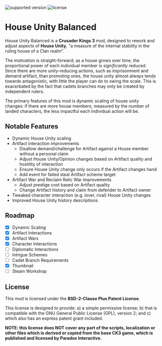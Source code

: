 ![supported version](https://img.shields.io/badge/supported_version-1.11.3-darkred) ![license](https://img.shields.io/badge/license-BSD--2--Clause_Plus_Patent-brightgreen)

# House Unity Balanced

House Unity Balanced is a **Crusader Kings 3** mod, designed to rework and adjust aspects of **House Unity**, "a measure of the internal stability in the ruling house of a Clan realm".

The motivation is straight-forward; as a house grows over time, the proportional power of each individual member is _significantly_ reduced. Since there are more unity-reducing actions, such as imprisonment and demand artifact, than promoting ones, the house unity almost always tends towards antagonistic, with little the player can do to swing the scale. This is exacerbated by the fact that cadets branches may only be created by independent rulers.

The primary features of this mod is dynamic scaling of house unity changes: if there are more house members, measured by the number of landed characters, the less impactful each individual action will be.

## Notable Features

- Dynamic House Unity scaling
- Artifact interaction improvements
  - Disallow demand/challenge for Artifact against a House member without a personal claim
  - Adjust House Unity/Opinion changes based on Artifact quality and hostility of interaction
  - Ensure House Unity change only occurs if the Artifact changes hand
  - Add event for failed steal Artifact scheme target
- Artifact War and Reclaim Relic War improvements
  - Adjust prestige cost based on Artifact quality
  - Change Artifact history and claim from defender to Artifact owner
- Tweaked character interaction (e.g. lover, rival) House Unity changes
- Improved House Unity history descriptions

## Roadmap

- [x] Dynamic Scaling
- [x] Artifact Interactions
- [x] Artifact Wars
- [x] Character Interactions
- [ ] Diplomatic Interactions
- [ ] Intrigue Schemes
- [ ] Cadet Branch Requirements
- [x] Thumbnail
- [ ] Steam Workshop

## License

This mod is licensed under the **BSD-2-Clause Plus Patent License**.

This license is designed to provide: a) a simple permissive license; b) that is compatible with the GNU General Public License (GPL), version 2; and c) which also has an express patent grant included.

 **NOTE: this license does NOT cover any part of the scripts, localization or other files which is derived or copied from the base CK3 game, which is published and licensed by Paradox Interactive.**
